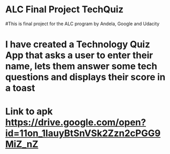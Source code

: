 # ALC Final Project TechQuiz
#This is final project for the ALC program by Andela, Google and Udacity
# I have created a Technology Quiz App that asks a user to enter their name, lets them answer some tech questions and displays their score in a toast
# Link to apk https://drive.google.com/open?id=11on_1IauyBtSnVSk2Zzn2cPGG9MiZ_nZ

